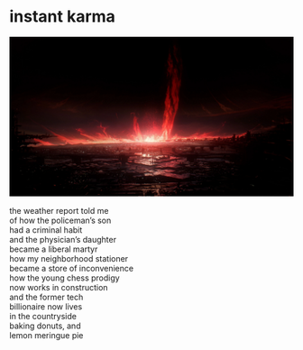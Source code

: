 # instant karma
![instant karma](images/instant%20karma.png)

the weather report told me<br/>
of how the policeman’s son<br/>
had a criminal habit<br/>
and the physician’s daughter<br/>
became a liberal martyr<br/>
how my neighborhood stationer<br/>
became a store of inconvenience<br/>
how the young chess prodigy<br/>
now works in construction<br/>
and the former tech<br/> 
billionaire now lives <br/>
in the countryside<br/>
baking donuts, and<br/> 
lemon meringue pie
